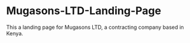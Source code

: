 # Mugasons-LTD-Landing-Page
This a landing page for Mugasons LTD, a contracting company based in Kenya.
